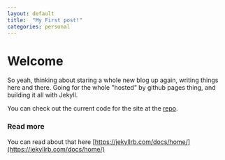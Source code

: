 ```yaml
---
layout: default
title:  "My First post!"
categories: personal
---
```


# Welcome

So yeah, thinking about staring a whole new blog up again, writing things here and there. Going for the whole "hosted" by github pages thing, and building it all with Jekyll.

You can check out the current code for the site at the [repo](https://github.com/psykzz/psykzz.github.io).


### Read more

You can read about that here [https://jekyllrb.com/docs/home/](https://jekyllrb.com/docs/home/)
